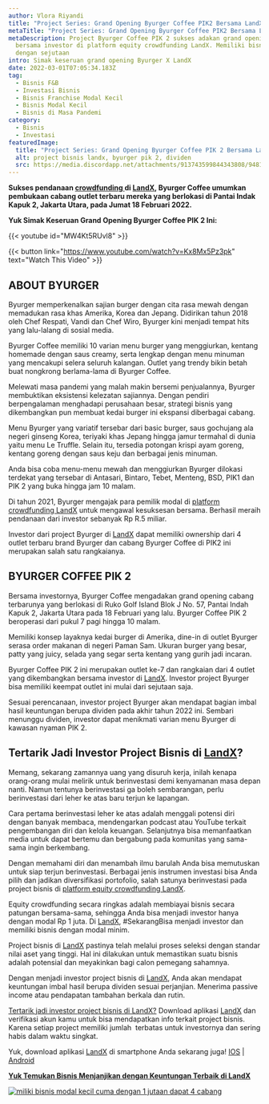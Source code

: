 ```yaml
---
author: Vlora Riyandi
title: "Project Series: Grand Opening Byurger Coffee PIK2 Bersama LandX"
metaTitle: "Project Series: Grand Opening Byurger Coffee PIK2 Bersama LandX"
metaDescription: Project Byurger Coffee PIK 2 sukses adakan grand opening
  bersama investor di platform equity crowdfunding LandX. Memiliki bisnis hanya
  dengan sejutaan
intro: Simak keseruan grand opening Byurger X LandX
date: 2022-03-01T07:05:34.183Z
tag:
  - Bisnis F&B
  - Investasi Bisnis
  - Bisnis Franchise Modal Kecil
  - Bisnis Modal Kecil
  - Bisnis di Masa Pandemi
category:
  - Bisnis
  - Investasi
featuredImage:
  title: "Project Series: Grand Opening Byurger Coffee PIK 2 Bersama LandX"
  alt: project bisnis landx, byurger pik 2, dividen
  src: https://media.discordapp.net/attachments/913743599844343808/948134911934619698/Grand_Opening_BYR1_YT_Thumbnail-min.png?width=1247&height=701
---
```

**Sukses pendanaan [crowdfunding ](https://landx.id/)di [LandX](https://landx.id/), Byurger Coffee umumkan pembukaan cabang outlet terbaru mereka yang berlokasi di Pantai Indak Kapuk 2, Jakarta Utara, pada Jumat 18 Februari 2022.**

**Yuk Simak Keseruan Grand Opening Byurger Coffee PIK 2 Ini:** 

{{< youtube id="MW4Kt5RUvl8" >}}

{{< button link="https://www.youtube.com/watch?v=Kx8Mx5Pz3pk" text="Watch This Video" >}}

## ABOUT BYURGER

Byurger memperkenalkan sajian burger dengan cita rasa mewah dengan memadukan rasa khas Amerika, Korea dan Jepang. Didirikan tahun 2018 oleh Chef Respati, Vandi dan Chef Wiro, Byurger kini menjadi tempat hits yang lalu-lalang di sosial media.

Byurger Coffee memiliki 10 varian menu burger yang menggiurkan, kentang homemade dengan saus creamy, serta lengkap dengan menu minuman yang mencakupi selera seluruh kalangan. Outlet yang trendy bikin betah buat nongkrong berlama-lama di Byurger Coffee.

Melewati masa pandemi yang malah makin bersemi penjualannya, Byurger membuktikan eksistensi kelezatan sajiannya. Dengan pendiri berpengalaman menghadapi perusahaan besar, strategi bisnis yang dikembangkan pun membuat kedai burger ini ekspansi diberbagai cabang.

Menu Byurger yang variatif tersebar dari basic burger, saus gochujang ala negeri ginseng Korea, teriyaki khas Jepang hingga jamur termahal di dunia yaitu menu Le Truffle. Selain itu, tersedia potongan krispi ayam goreng, kentang goreng dengan saus keju dan berbagai jenis minuman. 

Anda bisa coba menu-menu mewah dan menggiurkan Byurger dilokasi terdekat yang tersebar di Antasari, Bintaro, Tebet, Menteng, BSD, PIK1 dan PIK 2 yang buka hingga jam 10 malam.

Di tahun 2021, Byurger mengajak para pemilik modal di [platform crowdfunding LandX](https://landx.id/) untuk mengawal kesuksesan bersama. Berhasil meraih pendanaan dari investor sebanyak Rp R.5 miliar.

Investor dari project Byurger di [LandX](https://landx.id/) dapat memiliki ownership dari 4 outlet terbaru brand Byurger dan cabang Byurger Coffee di PIK2 ini merupakan salah satu rangkaianya. 

## BYURGER COFFEE PIK 2

Bersama investornya, Byurger Coffee mengadakan grand opening cabang terbarunya yang berlokasi di Ruko Golf Island Blok J No. 57, Pantai Indah Kapuk 2, Jakarta Utara pada 18 Februari yang lalu. Byurger Coffee PIK 2 beroperasi dari pukul 7 pagi hingga 10 malam.

Memiliki konsep layaknya kedai burger di Amerika, dine-in di outlet Byurger serasa order makanan di negeri Paman Sam. Ukuran burger yang besar, patty yang juicy, selada yang segar serta kentang yang gurih jadi incaran.

Byurger Coffee PIK 2 ini merupakan outlet ke-7 dan rangkaian dari 4 outlet yang dikembangkan bersama investor di [LandX](https://landx.id/). Investor project Byurger bisa memiliki keempat outlet ini mulai dari sejutaan saja. 

Sesuai perencanaan, investor project Byurger akan mendapat bagian imbal hasil keuntungan berupa dividen pada akhir tahun 2022 ini. Sembari menunggu dividen, investor dapat menikmati varian menu Byurger di kawasan nyaman PIK 2. 

## Tertarik Jadi Investor Project Bisnis di [LandX](https://landx.id/project/?utm_source=Blog&utm_medium=organic+keyword&utm_campaign=blog&utm_id=Blog)?

Memang, sekarang zamannya uang yang disuruh kerja, inilah kenapa orang-orang mulai melirik untuk berinvestasi demi kenyamanan masa depan nanti. Namun tentunya berinvestasi ga boleh sembarangan, perlu berinvestasi dari leher ke atas baru terjun ke lapangan. 

Cara pertama berinvestasi leher ke atas adalah menggali potensi diri dengan banyak membaca, mendengarkan podcast atau YouTube terkait pengembangan diri dan kelola keuangan. Selanjutnya bisa memanfaatkan media untuk dapat bertemu dan bergabung pada komunitas yang sama-sama ingin berkembang.

Dengan memahami diri dan menambah ilmu barulah Anda bisa memutuskan untuk siap terjun berinvestasi. Berbagai jenis instrumen investasi bisa Anda pilih dan jadikan diversifikasi portofolio, salah satunya berinvestasi pada project bisnis di [platform equity crowdfunding LandX](https://landx.id/project/?utm_source=Blog&utm_medium=organic+keyword&utm_campaign=blog&utm_id=Blog).

Equity crowdfunding secara ringkas adalah membiayai bisnis secara patungan bersama-sama, sehingga Anda bisa menjadi investor hanya dengan modal Rp 1 juta. Di [LandX](https://landx.id/project/?utm_source=Blog&utm_medium=organic+keyword&utm_campaign=blog&utm_id=Blog), #SekarangBisa menjadi investor dan memiliki bisnis dengan modal minim.

Project bisnis di [LandX](https://landx.id/project/?utm_source=Blog&utm_medium=organic+keyword&utm_campaign=blog&utm_id=Blog) pastinya telah melalui proses seleksi dengan standar nilai aset yang tinggi. Hal ini dilakukan untuk memastikan suatu bisnis adalah potensial dan meyakinkan bagi calon pemegang sahamnya.

Dengan menjadi investor project bisnis di [LandX](https://landx.id/project/?utm_source=Blog&utm_medium=organic+keyword&utm_campaign=blog&utm_id=Blog), Anda akan mendapat keuntungan imbal hasil berupa dividen sesuai perjanjian. Menerima passive income atau pendapatan tambahan berkala dan rutin.

[Tertarik jadi investor project bisnis di LandX?](https://landx.id/project/?utm_source=Blog&utm_medium=organic+keyword&utm_campaign=blog&utm_id=Blog) Download aplikasi [LandX](https://landx.id/) dan verifikasi akun kamu untuk bisa mendapatkan info terkait project bisnis. Karena setiap project memiliki jumlah  terbatas untuk investornya dan sering habis dalam waktu singkat.

Yuk, download aplikasi [LandX](https://landx.id/project/?utm_source=Blog&utm_medium=organic+keyword&utm_campaign=blog&utm_id=Blog) di smartphone Anda sekarang juga! [IOS](https://apps.apple.com/id/app/landx/id1453823676) | [Android](https://play.google.com/store/apps/details?id=store.numoney.landxapp)

**[Yuk Temukan Bisnis Menjanjikan dengan Keuntungan Terbaik di LandX](https://landx.id/project/?utm_source=Blog&utm_medium=organic+keyword&utm_campaign=blog&utm_id=Blog)**

[![miliki bisnis modal kecil cuma dengan 1 jutaan dapat 4 cabang ](https://accountgram-production.sfo2.cdn.digitaloceanspaces.com/landx_ghost/2021/11/jadi-owner-bisnis-hanya-1-jutaan-dengan-cuan-yang-sangat-menjanjikan.png)](https://landx.id/project/?utm_source=Blog&utm_medium=organic+keyword&utm_campaign=blog&utm_id=Blog)